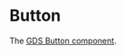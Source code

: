 Button
======

The [GDS Button component].

[GDS Button component]: https://design-system.service.gov.uk/components/button/
